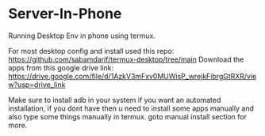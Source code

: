 # Server-In-Phone
Running Desktop Env in phone using termux. 

For most desktop config and install used this repo: https://github.com/sabamdarif/termux-desktop/tree/main
Download the apps from this google drive link: https://drive.google.com/file/d/1AzkV3mFxv0MUWisP_wrejkFibrgGtRXR/view?usp=drive_link

Make sure to install adb in your system if you want an automated installation, if you dont have then u need to install some apps manually and also type some things manually in termux.
goto manual install section for more.
